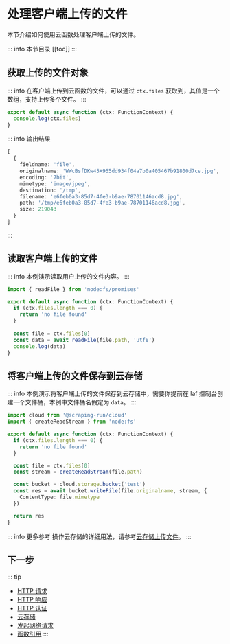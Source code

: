 

# 处理客户端上传的文件

本节介绍如何使用云函数处理客户端上传的文件。

::: info 本节目录
[[toc]]
:::

## 获取上传的文件对象

::: info
在客户端上传到云函数的文件，可以通过 `ctx.files` 获取到，其值是一个数组，支持上传多个文件。
:::

```typescript
export default async function (ctx: FunctionContext) {
  console.log(ctx.files)
}
```


::: info 输出结果
```typescript
[
  {
    fieldname: 'file',
    originalname: 'WWcBsfDKw45X965dd934f04a7b0a405467b91800d7ce.jpg',
    encoding: '7bit',
    mimetype: 'image/jpeg',
    destination: '/tmp',
    filename: 'e6feb0a3-85d7-4fe3-b9ae-78701146acd8.jpg',
    path: '/tmp/e6feb0a3-85d7-4fe3-b9ae-78701146acd8.jpg',
    size: 219043
  }
]
```
:::



## 读取客户端上传的文件

::: info
本例演示读取用户上传的文件内容。
:::

```typescript
import { readFile } from 'node:fs/promises'

export default async function (ctx: FunctionContext) {
  if (ctx.files.length === 0) {
    return 'no file found'
  }
  
  const file = ctx.files[0]
  const data = await readFile(file.path, 'utf8')
  console.log(data)
}
```

## 将客户端上传的文件保存到云存储

::: info
本例演示将客户端上传的文件保存到云存储中，需要你提前在 laf 控制台创建一个文件桶，本例中文件桶名假定为 `data`。
:::

```typescript
import cloud from '@scraping-run/cloud'
import { createReadStream } from 'node:fs'

export default async function (ctx: FunctionContext) {
  if (ctx.files.length === 0) {
    return 'no file found'
  }

  const file = ctx.files[0]
  const stream = createReadStream(file.path)

  const bucket = cloud.storage.bucket('test')
  const res = await bucket.writeFile(file.originalname, stream, {
    ContentType: file.mimetype
  })

  return res
}
```

::: info 更多参考
操作云存储的详细用法，请参考[云存储上传文件](../cloud-storage/upload.md)。
:::

## 下一步
::: tip
- [HTTP 请求](./request.md)
- [HTTP 响应](./response.md)
- [HTTP 认证](./auth.md)
- [云存储](../cloud-storage/index.md)
- [发起网络请求](./fetch.md)
- [函数引用](./import.md)
:::

